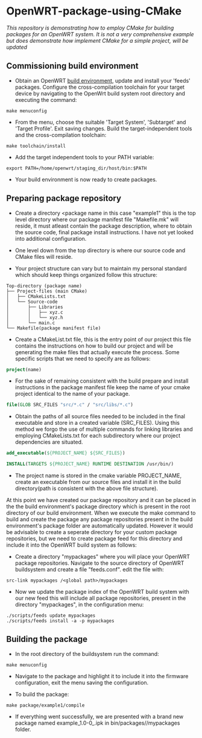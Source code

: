 # OpenWRT-package-using-CMake
_This repository is demonstrating how to employ CMake for building packages for an OpenWRT system. It is not a very comprehensive example but does demonstrate how implement CMake for a simple project, will be updated_  

## Commissioning build environment

- Obtain an OpenWRT [build environment](https://openwrt.org/docs/guide-developer/toolchain/install-buildsystem), update and install your 'feeds' packages.
Configure the cross-compilation toolchain for your target device by navigating to the OpenWrt build system root directory and executing the command:
```
make menuconfig
```
- From the menu, choose the suitable 'Target System', 'Subtarget' and 'Target Profile'. Exit saving changes. Build the target-independent tools and the cross-compilation toolchain:
```
make toolchain/install
```
- Add the target independent tools to your PATH variable:
```
export PATH=/home/openwrt/staging_dir/host/bin:$PATH
```
- Your build environment is now ready to create packages.

## Preparing package repository

- Create a directory <package name in this case "example1" this is the top level directory where our package manifest file "Makefile.mk" will reside, it must atleast contain the package description, where to obtain the source code, final package install instructions. I have not yet looked into additional configuration.

- One level down from the top directory is where our source code and CMake files will reside.

- Your project structure can vary but to maintain my personal standard which should keep things organized follow this structure:
```
Top-directory (package name)
├── Project-files (main CMake)
│   ├── CMakeLists.txt
│   └── Source-code
│       ├── Libraries
│       │   ├── xyz.c
│       │   └── xyz.h
│       └── main.c
└── Makefile(package manifest file)
```
- Create a CMakeList.txt file, this is the entry point of our project this file contains the instructions on how to build our project and will be generating the make files that actually execute the process. Some specific scripts that we need to specify are as follows:

```cmake
project(name)
```
- For the sake of remaining consistent with the build prepare and install instructions in the package manifest file keep the name of your cmake project identical to the name of your package. 

```cmake
file(GLOB SRC_FILES "src/*.c" / "src/libs/*.c") 
```
- Obtain the paths of all source files needed to be included in the final executable and store in a created variable (SRC_FILES).
Using this method we forgo the use of multiple commands for linking libraries and employing CMakeLists.txt for each subdirectory where our project dependencies are situated.

```cmake
add_executable(${PROJECT_NAME} ${SRC_FILES})

INSTALL(TARGETS ${PROJECT_NAME} RUNTIME DESTINATION /usr/bin/)
```
- The project name is stored in the cmake variable PROJECT_NAME, create an executable from our source files and install it in the build directory(path is consistent with the above file structure).

At this point we have created our package repository and it can be placed in the the build environment's package directory which is present in the root directory of our build environment. When we execute the make command to build and create the package any package repositories present in the build environment's package folder are automatically updated. However it would be advisable to create a seperate directory for your custom package repositories, but we need to create package feed for this directory and include it into the OpenWRT build system as follows:

- Create a directory "mypackages" where you will place your OpenWRT package repositories. 
Navigate to the source directory of OpenWRT buildsystem and create a file "feeds.conf".
edit the file with:
```
src-link mypackages /<global path>/mypackages
```
- Now we update the package index of the OpenWRT build system with our new feed this will include all package repositories, present in the directory "mypackages", in the configuration menu:
```
./scripts/feeds update mypackages
./scripts/feeds install -a -p mypackages
```

## Building the package

- In the root directory of the buildsystem run the command:
```
make menuconfig
```
- Navigate to the package and highlight it to include it into the firmware configuration, exit the menu saving the configuration.

- To build the package:
```
make package/example1/compile
```
- If everything went successfully, we are presented with a brand new package named example_1.0-0_<arch>.ipk in bin/packages/<arch>/mypackages folder.

